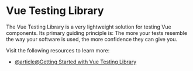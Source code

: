 # Vue Testing Library

The Vue Testing Library is a very lightweight solution for testing Vue components. Its primary guiding principle is: The more your tests resemble the way your software is used, the more confidence they can give you.

Visit the following resources to learn more:

- [@article@Getting Started with Vue Testing Library](https://testing-library.com/docs/vue-testing-library/intro/)
